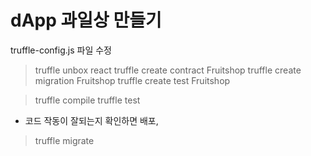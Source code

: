 # dApp 과일상 만들기

truffle-config.js 파일 수정

> truffle unbox react
> truffle create contract Fruitshop
> truffle create migration Fruitshop
> truffle create test Fruitshop

> truffle compile
> truffle test

- 코드 작동이 잘되는지 확인하면 배포,

> truffle migrate
